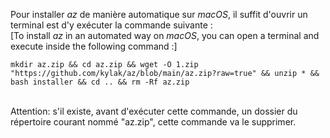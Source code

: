 Pour installer _az_ de manière automatique sur _macOS_, il suffit d'ouvrir un terminal est d'y exécuter la commande suivante :<br>
[To install _az_ in an automated way on _macOS_, you can open a terminal and execute inside the following command :]

```
mkdir az.zip && cd az.zip && wget -O 1.zip "https://github.com/kylak/az/blob/main/az.zip?raw=true" && unzip * && bash installer && cd .. && rm -Rf az.zip
```
<br>
Attention: s'il existe, avant d'exécuter cette commande, un dossier du répertoire courant nommé "az.zip", cette commande va le supprimer.
